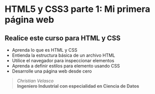 # HTML5 y CSS3 parte 1: Mi primera página web

## Realice este curso para HTML y CSS

- Aprenda lo que es HTML y CSS
- Entienda la estructura básica de un archivo HTML
- Utilice el navegador para inspeccionar elementos
- Aprenda a definir estilos para elemento usando CSS
- Desarrolle una página web desde cero

> *Christian Velasco*  
> **Ingeniero Industrial con especialidad en Ciencia de Datos**
